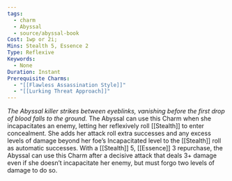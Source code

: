 ```yaml
---
tags:
  - charm
  - Abyssal
  - source/abyssal-book
Cost: 1wp or 2i; 
Mins: Stealth 5, Essence 2
Type: Reflexive
Keywords:
  - None
Duration: Instant
Prerequisite Charms:
  - "[[Flawless Assassination Style]]"
  - "[[Lurking Threat Approach]]"
---
```

*The Abyssal killer strikes between eyeblinks, vanishing before the first drop of blood falls to the ground.*
The Abyssal can use this Charm when she incapacitates an enemy, letting her reflexively roll [[Stealth]] to enter concealment. She adds her attack roll extra successes and any excess levels of damage beyond her foe’s Incapacitated level to the [[Stealth]] roll as automatic successes.
With a [[Stealth]] 5, [[Essence]] 3 repurchase, the Abyssal can use this Charm after a decisive attack that deals 3+ damage even if she doesn’t incapacitate her enemy, but must forgo two levels of damage to do so.